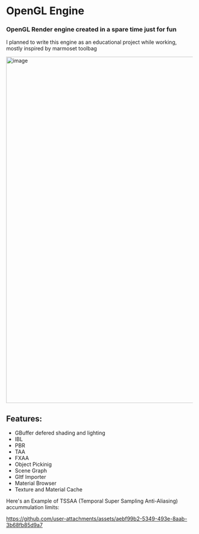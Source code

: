 # OpenGL Engine

### OpenGL Render engine created in a spare time just for fun

I planned to write this engine as an educational project while working, mostly inspired by marmoset toolbag

<img width="1280" height="936" alt="image" src="https://github.com/user-attachments/assets/eb0ad74a-1506-4d5b-8785-cb9b38a06281" />

## Features:
* GBuffer defered shading and lighting
* IBL
* PBR
* TAA
* FXAA
* Object Pickinig
* Scene Graph
* Gltf Importer
* Material Browser
* Texture and Material Cache
  
Here's an Example of TSSAA (Temporal Super Sampling Anti-Aliasing) accummulation limits:

https://github.com/user-attachments/assets/aebf99b2-5349-493e-8aab-3b68fb85d9a7


